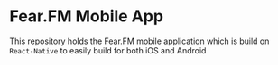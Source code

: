 # Fear.FM Mobile App

This repository holds the Fear.FM mobile application which is build on `React-Native` to easily build for both iOS and Android